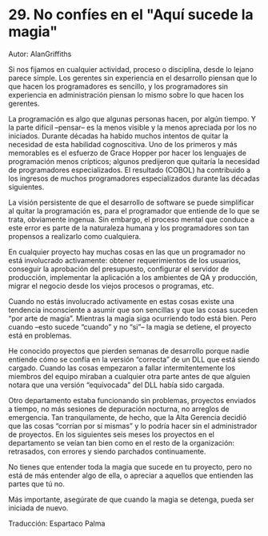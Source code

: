 # 29. No confíes en el "Aquí sucede la magia"

Autor: AlanGriffiths

Si nos fijamos en cualquier actividad, proceso o disciplina, desde lo lejano parece simple. Los gerentes sin experiencia en el desarrollo piensan que lo que hacen los programadores es sencillo, y los programadores sin experiencia en administración piensan lo mismo sobre lo que hacen los gerentes.

La programación es algo que algunas personas hacen, por algún tiempo. Y la parte difícil –pensar– es la menos visible y la menos apreciada por los no iniciados. Durante décadas ha habido muchos intentos de quitar la necesidad de esta habilidad cognoscitiva. Uno de los primeros y más memorables es el esfuerzo de Grace Hopper por hacer los lenguajes de programación menos crípticos; algunos predijeron que quitaría la necesidad de programadores especializados. El resultado (COBOL) ha contribuido a los ingresos de muchos programadores especializados durante las décadas siguientes.

La visión persistente de que el desarrollo de software se puede simplificar al quitar la programación es, para el programador que entiende de lo que se trata, obviamente ingenua. Sin embargo, el proceso mental que conduce a este error es parte de la naturaleza humana y los programadores son tan propensos a realizarlo como cualquiera.

En cualquier proyecto hay muchas cosas en las que un programador no está involucrado activamente: obtener requerimientos de los usuarios, conseguir la aprobación del presupuesto, configurar el servidor de producción, implementar la aplicación a los ambientes de QA y producción, migrar el negocio desde los viejos procesos o programas, etc.

Cuando no estás involucrado activamente en estas cosas existe una tendencia inconsciente a asumir que son sencillas y que las cosas suceden “por arte de magia”. Mientras la magia siga ocurriendo todo está bien. Pero cuando –esto sucede “cuando” y no “si”– la magia se detiene, el proyecto está en problemas.

He conocido proyectos que pierden semanas de desarrollo porque nadie entiende cómo se confía en la versión “correcta” de un DLL que está siendo cargado. Cuando las cosas empezaron a fallar intermitentemente los miembros del equipo miraban a cualquier otra parte antes de que alguien notara que una versión “equivocada” del DLL había sido cargada.

Otro departamento estaba funcionando sin problemas, proyectos enviados a tiempo, no más sesiones de depuración nocturna, no arreglos de emergencia. Tan tranquilamente, de hecho, que la Alta Gerencia decidió que las cosas “corrían por sí mismas” y lo podría hacer sin el administrador de proyectos. En los siguientes seis meses los proyectos en el departamento se veían tan bien como en el resto de la organización: retrasados, con errores y siendo parchados continuamente.

No tienes que entender toda la magia que sucede en tu proyecto, pero no está de más entender algo de ella, o apreciar a aquellos que entienden las partes que tú no.

Más importante, asegúrate de que cuando la magia se detenga, pueda ser iniciada de nuevo.

Traducción: Espartaco Palma
